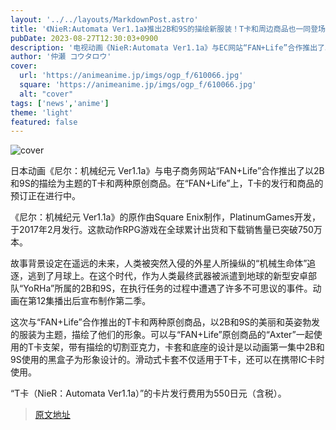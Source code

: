 ```yaml
---
layout: '../../layouts/MarkdownPost.astro'
title: '《NieR:Automata Ver1.1a》推出2B和9S的描绘新服装！T卡和周边商品也一同登场'
pubDate: 2023-08-27T12:30:03+0900
description: '电视动画《NieR:Automata Ver1.1a》与EC网站“FAN+Life”合作推出了以2B和9S的描绘新服装为主题的T卡和两种原创周边商品。在“FAN+Life”上，T卡的发行和周边商品的预约正在进行中。'
author: '仲瀬 コウタロウ'
cover:
  url: 'https://animeanime.jp/imgs/ogp_f/610066.jpg'
  square: 'https://animeanime.jp/imgs/ogp_f/610066.jpg'
  alt: "cover"
tags: ['news','anime']
theme: 'light'
featured: false
---
```

![cover](https://animeanime.jp/imgs/ogp_f/610066.jpg)

日本动画《尼尔：机械纪元 Ver1.1a》与电子商务网站“FAN+Life”合作推出了以2B和9S的描绘为主题的T卡和两种原创商品。在“FAN+Life”上，T卡的发行和商品的预订正在进行中。

《尼尔：机械纪元 Ver1.1a》的原作由Square Enix制作，PlatinumGames开发，于2017年2月发行。这款动作RPG游戏在全球累计出货和下载销售量已突破750万本。

故事背景设定在遥远的未来，人类被突然入侵的外星人所操纵的“机械生命体”追逐，逃到了月球上。在这个时代，作为人类最终武器被派遣到地球的新型安卓部队“YoRHa”所属的2B和9S，在执行任务的过程中遭遇了许多不可思议的事件。动画在第12集播出后宣布制作第二季。

这次与“FAN+Life”合作推出的T卡和两种原创商品，以2B和9S的美丽和英姿勃发的服装为主题，描绘了他们的形象。可以与“FAN+Life”原创商品的“Axter”一起使用的T卡支架，带有描绘的切割亚克力，卡套和底座的设计是以动画第一集中2B和9S使用的黑盒子为形象设计的。滑动式卡套不仅适用于T卡，还可以在携带IC卡时使用。

“T卡（NieR：Automata Ver1.1a）”的卡片发行费用为550日元（含税）。

>[原文地址](https://animeanime.jp/article/2023/08/27/79540.html)  